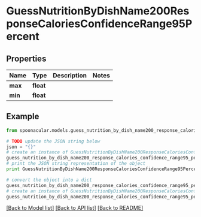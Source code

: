 # GuessNutritionByDishName200ResponseCaloriesConfidenceRange95Percent


## Properties

Name | Type | Description | Notes
------------ | ------------- | ------------- | -------------
**max** | **float** |  | 
**min** | **float** |  | 

## Example

```python
from spoonacular.models.guess_nutrition_by_dish_name200_response_calories_confidence_range95_percent import GuessNutritionByDishName200ResponseCaloriesConfidenceRange95Percent

# TODO update the JSON string below
json = "{}"
# create an instance of GuessNutritionByDishName200ResponseCaloriesConfidenceRange95Percent from a JSON string
guess_nutrition_by_dish_name200_response_calories_confidence_range95_percent_instance = GuessNutritionByDishName200ResponseCaloriesConfidenceRange95Percent.from_json(json)
# print the JSON string representation of the object
print GuessNutritionByDishName200ResponseCaloriesConfidenceRange95Percent.to_json()

# convert the object into a dict
guess_nutrition_by_dish_name200_response_calories_confidence_range95_percent_dict = guess_nutrition_by_dish_name200_response_calories_confidence_range95_percent_instance.to_dict()
# create an instance of GuessNutritionByDishName200ResponseCaloriesConfidenceRange95Percent from a dict
guess_nutrition_by_dish_name200_response_calories_confidence_range95_percent_form_dict = guess_nutrition_by_dish_name200_response_calories_confidence_range95_percent.from_dict(guess_nutrition_by_dish_name200_response_calories_confidence_range95_percent_dict)
```
[[Back to Model list]](../README.md#documentation-for-models) [[Back to API list]](../README.md#documentation-for-api-endpoints) [[Back to README]](../README.md)


